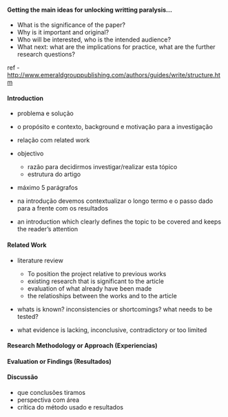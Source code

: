 
#### Getting the main ideas for unlocking writting paralysis...


- What is the significance of the paper?
- Why is it important and original?
- Who will be interested, who is the intended audience?
- What next: what are the implications for practice, what are the further research questions?


ref - http://www.emeraldgrouppublishing.com/authors/guides/write/structure.htm

#### Introduction
  * problema e solução
  * o propósito e contexto, background e motivação para a investigação
  * relação com related work
  * objectivo
	* razão para decidirmos investigar/realizar esta tópico
	* estrutura do artigo

  * máximo 5 parágrafos
  * na introdução devemos contextualizar o longo termo e o passo dado para a frente com os resultados
  * an introduction which clearly defines the topic to be covered and keeps the reader’s attention

#### Related Work
  * literature review
    * To position the project relative to previous works
    * existing research that is significant to the article
    * evaluation of what already have been made
    * the relatioships between the works and to the article

  * whats is known? inconsistencies or shortcomings? what needs to be tested?
  * what evidence is lacking, inconclusive, contradictory or too limited


#### Research Methodology or Approach (Experiencias)
#### Evaluation or Findings (Resultados)
#### Discussão
  * que conclusões tiramos
  * perspectiva com área
  * crítica do método usado e resultados


